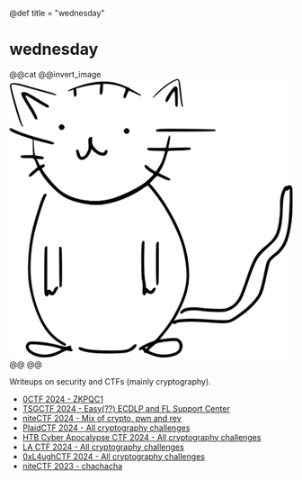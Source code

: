@def title = "wednesday"

# wednesday


@@cat
@@invert_image
![Cat](./assets/Black_and_White_Cat_Sketch.svg)
@@
@@



Writeups on security and CTFs (mainly cryptography).

- [0CTF 2024 - ZKPQC1](/ctf/0CTF2024)
- [TSGCTF 2024 - Easy(??) ECDLP and FL Support Center](/ctf/TSGCTF2024)
- [niteCTF 2024 - Mix of crypto, pwn and rev](/ctf/niteCTF2024)
- [PlaidCTF 2024 - All cryptography challenges](/ctf/plaid24)
- [HTB Cyber Apocalypse CTF 2024 - All cryptography challenges](/ctf/htbroyale24)
- [LA CTF 2024 - All cryptography challenges](/ctf/lactf24)
- [0xL4ughCTF 2024 - All cryptography challenges](/ctf/0xL4ughCTF2024)
- [niteCTF 2023 - chachacha](/ctf/niteCTF2023)


